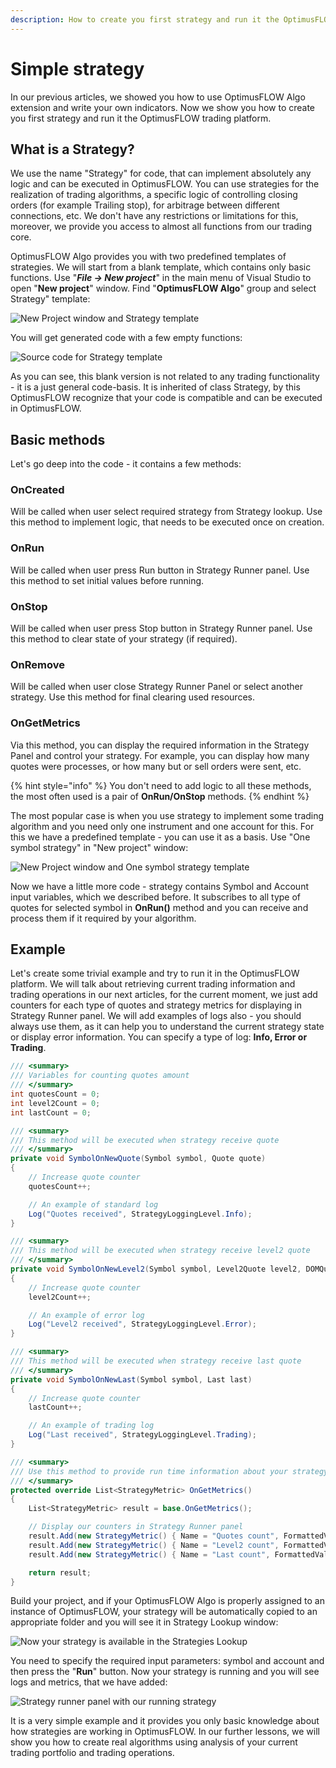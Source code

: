 ```yaml
---
description: How to create you first strategy and run it the OptimusFLOW trading platform
---
```


# Simple strategy

In our previous articles, we showed you how to use OptimusFLOW Algo extension and write your own indicators. Now we show you how to create you first strategy and run it the OptimusFLOW trading platform.

## What is a Strategy?

We use the name "Strategy" for code, that can implement absolutely any logic and can be executed in OptimusFLOW. You can use strategies for the realization of trading algorithms, a specific logic of controlling closing orders \(for example Trailing stop\), for arbitrage between different connections, etc. We don't have any restrictions or limitations for this, moreover, we provide you access to almost all functions from our trading core.

OptimusFLOW Algo provides you with two predefined templates of strategies. We will start from a blank template, which contains only basic functions. Use "_**File -&gt; New project**_" in the main menu of Visual Studio to open "**New project**" window. Find "**OptimusFLOW Algo**" group and select Strategy" template:

![New Project window and Strategy template](../.gitbook/assets/general.png)

You will get generated code with a few empty functions:

![Source code for Strategy template](../.gitbook/assets/empty-code.png)

As you can see, this blank version is not related to any trading functionality - it is a just general code-basis. It is inherited of class Strategy, by this OptimusFLOW recognize that your code is compatible and can be executed in OptimusFLOW.

## Basic methods

Let's go deep into the code - it contains a few methods:

### **OnCreated**

Will be called when user select required strategy from Strategy lookup. Use this method to implement logic, that needs to be executed once on creation.

### **OnRun**

Will be called when user press Run button in Strategy Runner panel. Use this method to set initial values before running.

### **OnStop**

Will be called when user press Stop button in Strategy Runner panel. Use this method to clear state of your strategy \(if required\).

### **OnRemove**

Will be called when user close Strategy Runner Panel or select another strategy. Use this method for final clearing used resources.

### **OnGetMetrics**

Via this method, you can display the required information in the Strategy Panel and control your strategy. For example, you can display how many quotes were processes, or how many but or sell orders were sent, etc.

{% hint style="info" %}
You don't need to add logic to all these methods, the most often used is a pair of **OnRun/OnStop** methods.
{% endhint %}

The most popular case is when you use strategy to implement some trading algorithm and you need only one instrument and one account for this. For this we have a predefined template - you can use it as a basis. Use "One symbol strategy" in "New project" window:

![New Project window and One symbol strategy template](../.gitbook/assets/onesymbolstrategy.png)

Now we have a little more code - strategy contains Symbol and Account input variables, which we described before. It subscribes to all type of quotes for selected symbol in **OnRun\(\)** method and you can receive and process them if it required by your algorithm.

## Example

Let's create some trivial example and try to run it in the OptimusFLOW platform. We will talk about retrieving current trading information and trading operations in our next articles, for the current moment, we just add counters for each type of quotes and strategy metrics for displaying in Strategy Runner panel. We will add examples of logs also - you should always use them, as it can help you to understand the current strategy state or display error information. You can specify a type of log: **Info, Error or Trading**.

```csharp
/// <summary>
/// Variables for counting quotes amount
/// </summary>
int quotesCount = 0;
int level2Count = 0;
int lastCount = 0;

/// <summary>
/// This method will be executed when strategy receive quote
/// </summary>        
private void SymbolOnNewQuote(Symbol symbol, Quote quote)
{
    // Increase quote counter
    quotesCount++;

    // An example of standard log
    Log("Quotes received", StrategyLoggingLevel.Info);
}

/// <summary>
/// This method will be executed when strategy receive level2 quote
/// </summary>        
private void SymbolOnNewLevel2(Symbol symbol, Level2Quote level2, DOMQuote dom)
{
    // Increase quote counter
    level2Count++;

    // An example of error log
    Log("Level2 received", StrategyLoggingLevel.Error);
}

/// <summary>
/// This method will be executed when strategy receive last quote
/// </summary>        
private void SymbolOnNewLast(Symbol symbol, Last last)
{
    // Increase quote counter
    lastCount++;

    // An example of trading log
    Log("Last received", StrategyLoggingLevel.Trading);
}

/// <summary>
/// Use this method to provide run time information about your strategy. You will see it in StrategyRunner panel in trading terminal
/// </summary>
protected override List<StrategyMetric> OnGetMetrics()
{
    List<StrategyMetric> result = base.OnGetMetrics();

    // Display our counters in Strategy Runner panel             
    result.Add(new StrategyMetric() { Name = "Quotes count", FormattedValue = quotesCount.ToString() });
    result.Add(new StrategyMetric() { Name = "Level2 count", FormattedValue = level2Count.ToString() });
    result.Add(new StrategyMetric() { Name = "Last count", FormattedValue = lastCount.ToString() });

    return result;
}
```

Build your project, and if your OptimusFLOW Algo is properly assigned to an instance of OptimusFLOW, your strategy will be automatically copied to an appropriate folder and you will see it in Strategy Lookup window:

![Now your strategy is available in the Strategies Lookup](../.gitbook/assets/strategy-in-lookup.png)

You need to specify the required input parameters: symbol and account and then press the "**Run**" button. Now your strategy is running and you will see logs and metrics, that we have added:

![Strategy runner panel with our running strategy](../.gitbook/assets/runnoingstrategie.png)

It is a very simple example and it provides you only basic knowledge about how strategies are working in OptimusFLOW. In our further lessons, we will show you how to create real algorithms using analysis of your current trading portfolio and trading operations.

